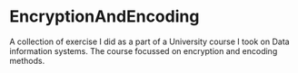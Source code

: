 # EncryptionAndEncoding
A collection of exercise I did as a part of a University course I took on Data information systems. The course focussed on encryption and encoding methods. 
